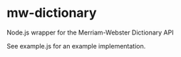 mw-dictionary
=============

Node.js wrapper for the Merriam-Webster Dictionary API

See example.js for an example implementation.
